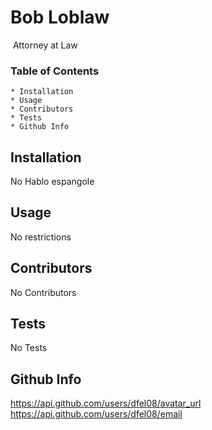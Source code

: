 
  # Bob Loblaw
  <img href="https://img.shields.io/badge/<License>-<MIT>-<red>"></img>
  Attorney at Law
  ### Table of Contents
    * Installation
    * Usage
    * Contributors
    * Tests
    * Github Info
  ## Installation
  No Hablo espangole
  ## Usage
  No restrictions
  ## Contributors
  No Contributors
  ## Tests
  No Tests
  ## Github Info
  https://api.github.com/users/dfel08/avatar_url
  https://api.github.com/users/dfel08/email
